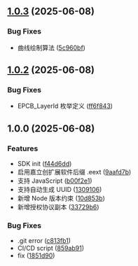 ## [1.0.3](https://github.com/uarix/LCEDA-Pro-LabelMaker/compare/v1.0.2...v1.0.3) (2025-06-08)

### Bug Fixes

-   曲线绘制算法 ([5c960bf](https://github.com/uarix/LCEDA-Pro-LabelMaker/commit/5c960bf7a3b5380bbddd5347f7c17e473557a1c9))

## [1.0.2](https://github.com/uarix/LCEDA-Pro-LabelMaker/compare/v1.0.1...v1.0.2) (2025-06-08)

### Bug Fixes

-   EPCB_LayerId 枚举定义 ([ff6f843](https://github.com/uarix/LCEDA-Pro-LabelMaker/commit/ff6f8432edb61aecfd1ec827e0c306f684f5d5a1))

## 1.0.0 (2025-06-08)

### Features

-   SDK init ([f44d6dd](https://github.com/uarix/LCEDA-Pro-LabelMaker/commit/f44d6ddef436da191102cdfa66cad8036c4a6387))
-   启用嘉立创扩展软件后缀 .eext ([9aafd7b](https://github.com/uarix/LCEDA-Pro-LabelMaker/commit/9aafd7b7ae385d4e3323ba1b334dfdfca1f4aae3))
-   支持 JavaScript ([b00f2e1](https://github.com/uarix/LCEDA-Pro-LabelMaker/commit/b00f2e10b2df2316226d9596e48b719fafaf2730))
-   支持自动生成 UUID ([1309106](https://github.com/uarix/LCEDA-Pro-LabelMaker/commit/13091066c0d868b00d27678b54fed02e216d52c3))
-   新增 Node 版本约束 ([10d853b](https://github.com/uarix/LCEDA-Pro-LabelMaker/commit/10d853b7b879fbea60ac2c26d56bfe5d0fdfd633))
-   新增授权协议副本 ([33729b6](https://github.com/uarix/LCEDA-Pro-LabelMaker/commit/33729b6738ba72b9a2a07256f55b8e581a85e93c))

### Bug Fixes

-   .git error ([c813fb1](https://github.com/uarix/LCEDA-Pro-LabelMaker/commit/c813fb131540dc718bcddaf5f418d9edad0642ab))
-   CI/CD script ([859ab91](https://github.com/uarix/LCEDA-Pro-LabelMaker/commit/859ab917b40fadb08cae9288229277406eca1cfe))
-   fix ([1851d90](https://github.com/uarix/LCEDA-Pro-LabelMaker/commit/1851d9010b9ae1cf45f7a472d24ee5e038228bf4))
